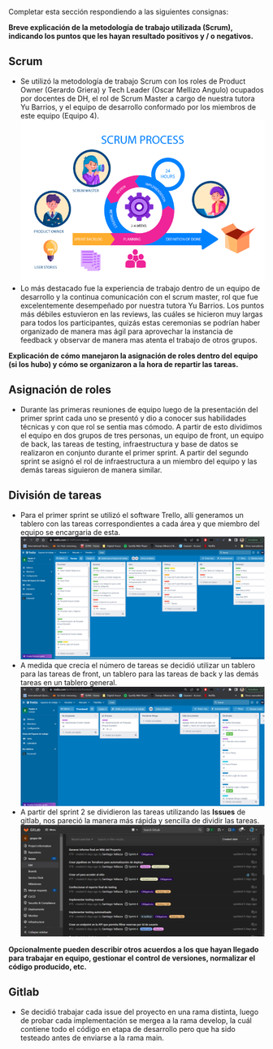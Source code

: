 Completar esta sección respondiendo a las siguientes consignas:

**Breve explicación de la metodología de trabajo utilizada (Scrum), indicando los puntos que les hayan resultado positivos y / o negativos.**

## Scrum
- Se utilizó la metodología de trabajo Scrum con los roles de Product Owner (Gerardo Griera) y Tech Leader (Oscar Mellizo Angulo) ocupados por docentes de DH, el rol de Scrum Master a cargo de nuestra tutora Yu Barrios, y el equipo de desarrollo conformado por los miembros de este equipo (Equipo 4).
![scrum](uploads/9094cc105feab05e4e9eda6432808a88/scrum.jpg)
- Lo más destacado fue la experiencia de trabajo dentro de un equipo de desarrollo y la continua comunicación con el scrum master, rol que fue excelentemente desempeñado por nuestra tutora Yu Barrios. Los puntos más débiles estuvieron en las reviews, las cuáles se hicieron muy largas para todos los participantes, quizás estas ceremonias se podrían haber organizado de manera mas ágil para aprovechar la instancia de feedback y observar de manera mas atenta el trabajo de otros grupos.

**Explicación de cómo manejaron la asignación de roles dentro del equipo (si los hubo) y cómo se organizaron a la hora de repartir las tareas.**

## Asignación de roles
- Durante las primeras reuniones de equipo luego de la presentación del primer sprint cada uno se presentó y dio a conocer sus habilidades técnicas y con que rol se sentia mas cómodo. A partir de esto dividimos el equipo en dos grupos de tres personas, un equipo de front, un equipo de back, las tareas de testing, infraestructura y base de datos se realizaron en conjunto durante el primer sprint. A partir del segundo sprint se asignó el rol de infraestructura a un miembro del equipo y las demás tareas siguieron de manera similar.

## División de tareas
- Para el primer sprint se utilizó el software Trello, allí generamos un tablero con las tareas correspondientes a cada área y que miembro del equipo se encargaria de esta.
![trello](uploads/0ef6304f02af52cf344bc8706900c03a/trello.png)
- A medida que crecia el número de tareas se decidió utilizar un tablero para las tareas de front, un tablero para las tareas de back y las demás tareas en un tablero general.
![trello_front](uploads/6bff0002f50244bdeec2cb83225e46c6/trello_front.png)
- A partir del sprint 2 se dividieron las tareas utilizando  las **Issues** de gitlab, nos pareció la manera más rápida y sencilla de dividir las tareas.
![issues](uploads/08819a96918e92bac20a8fdd88975083/issues.png)

**Opcionalmente pueden describir otros acuerdos a los que hayan llegado para trabajar en equipo, gestionar el control de versiones, normalizar el código producido, etc.**

## Gitlab
- Se decidió trabajar cada issue del proyecto en una rama distinta, luego de probar cada implementación se mergea a la rama develop, la cuál contiene todo el código en etapa de desarrollo pero que ha sido testeado antes de enviarse a la rama main.